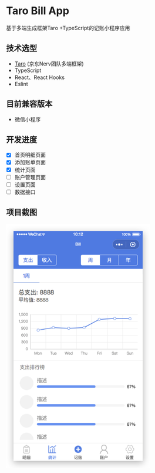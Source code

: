 # Taro Bill App

基于多端生成框架Taro +TypeScript的记账小程序应用

## 技术选型

- [Taro](https://github.com/NervJS/taro) (京东Nerv团队多端框架)
- TypeScript
- React、React Hooks
- Eslint



## 目前兼容版本

- 微信小程序



## 开发进度

- [x] 首页明细页面
- [x] 添加账单页面
- [x] 统计页面
- [ ] 账户管理页面
- [ ] 设置页面
- [ ] 数据接口

## 项目截图
![image](https://raw.githubusercontent.com/drinkeewu/taro-bill-app/master/md-img/screenshot.png)
